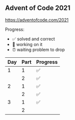 ## Advent of Code 2021

https://adventofcode.com/2021

Progress:
- ✅ solved and correct
- 🤔 working on it 
- ⏰ waiting problem to drop

| Day | Part | Progress |
| --- | --- | --- |
| 1 | 1 | ✅ |
|  | 2 | ✅ |
| 2 | 1 |  ✅ | 
|  | 2 | ✅ | 
| 3 | 1 | ✅ |
|  | 2 | 